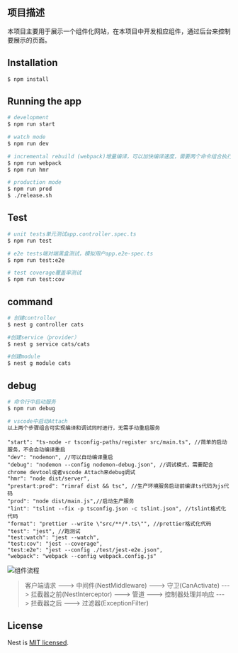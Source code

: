 ## 项目描述

本项目主要用于展示一个组件化网站，在本项目中开发相应组件，通过后台来控制要展示的页面。

## Installation

```bash
$ npm install
```

## Running the app

```bash
# development
$ npm run start

# watch mode
$ npm run dev

# incremental rebuild (webpack)增量编译，可以加快编译速度，需要两个命令组合执行
$ npm run webpack
$ npm run hmr

# production mode
$ npm run prod
$ ./release.sh
```

## Test

```bash
# unit tests单元测试app.controller.spec.ts
$ npm run test

# e2e tests端对端黑盒测试，模拟用户app.e2e-spec.ts
$ npm run test:e2e

# test coverage覆盖率测试
$ npm run test:cov
```

## command

```bash
# 创建controller
$ nest g controller cats

#创建service（provider）
$ nest g service cats/cats

#创建module
$ nest g module cats
```

## debug

```bash
# 命令行中启动服务
$ npm run debug

# vscode中启动Attach
以上两个步骤组合可实现编译和调试同时进行，无需手动重启服务

```

```
"start": "ts-node -r tsconfig-paths/register src/main.ts", //简单的启动服务，不会自动编译重启
"dev": "nodemon", //可以自动编译重启
"debug": "nodemon --config nodemon-debug.json", //调试模式，需要配合chrome devtool或者vscode Attach来debug调试
"hmr": "node dist/server",
"prestart:prod": "rimraf dist && tsc", //生产环境服务启动前编译ts代码为js代码
"prod": "node dist/main.js",//启动生产服务
"lint": "tslint --fix -p tsconfig.json -c tslint.json", //tslint格式化代码
"format": "prettier --write \"src/**/*.ts\"", //prettier格式化代码
"test": "jest", //跑测试
"test:watch": "jest --watch",
"test:cov": "jest --coverage",
"test:e2e": "jest --config ./test/jest-e2e.json",
"webpack": "webpack --config webpack.config.js"
```

![组件流程](http://5b0988e595225.cdn.sohucs.com/images/20180904/a81a984ffda84e348cdbdb12b7cc10af.jpeg)

> 客户端请求 ---> 中间件(NestMiddleware) ---> 守卫(CanActivate) ---> 拦截器之前(NestInterceptor) ---> 管道 ---> 控制器处理并响应 ---> 拦截器之后 ---> 过滤器(ExceptionFilter)

## License

  Nest is [MIT licensed](LICENSE).
